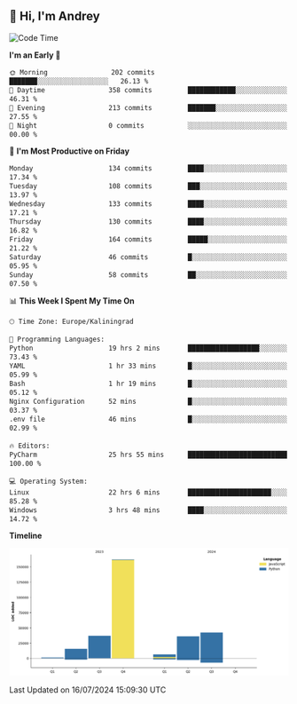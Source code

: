 ## 👋 Hi, I'm Andrey

<!--START_SECTION:waka-->
![Code Time](http://img.shields.io/badge/Code%20Time-217%20hrs%2028%20mins-blue)

**I'm an Early 🐤** 

```text
🌞 Morning                202 commits         ███████░░░░░░░░░░░░░░░░░░   26.13 % 
🌆 Daytime                358 commits         ████████████░░░░░░░░░░░░░   46.31 % 
🌃 Evening                213 commits         ███████░░░░░░░░░░░░░░░░░░   27.55 % 
🌙 Night                  0 commits           ░░░░░░░░░░░░░░░░░░░░░░░░░   00.00 % 
```
📅 **I'm Most Productive on Friday** 

```text
Monday                   134 commits         ████░░░░░░░░░░░░░░░░░░░░░   17.34 % 
Tuesday                  108 commits         ███░░░░░░░░░░░░░░░░░░░░░░   13.97 % 
Wednesday                133 commits         ████░░░░░░░░░░░░░░░░░░░░░   17.21 % 
Thursday                 130 commits         ████░░░░░░░░░░░░░░░░░░░░░   16.82 % 
Friday                   164 commits         █████░░░░░░░░░░░░░░░░░░░░   21.22 % 
Saturday                 46 commits          █░░░░░░░░░░░░░░░░░░░░░░░░   05.95 % 
Sunday                   58 commits          ██░░░░░░░░░░░░░░░░░░░░░░░   07.50 % 
```


📊 **This Week I Spent My Time On** 

```text
🕑︎ Time Zone: Europe/Kaliningrad

💬 Programming Languages: 
Python                   19 hrs 2 mins       ██████████████████░░░░░░░   73.43 % 
YAML                     1 hr 33 mins        █░░░░░░░░░░░░░░░░░░░░░░░░   05.99 % 
Bash                     1 hr 19 mins        █░░░░░░░░░░░░░░░░░░░░░░░░   05.12 % 
Nginx Configuration      52 mins             █░░░░░░░░░░░░░░░░░░░░░░░░   03.37 % 
.env file                46 mins             █░░░░░░░░░░░░░░░░░░░░░░░░   02.99 % 

🔥 Editors: 
PyCharm                  25 hrs 55 mins      █████████████████████████   100.00 % 

💻 Operating System: 
Linux                    22 hrs 6 mins       █████████████████████░░░░   85.28 % 
Windows                  3 hrs 48 mins       ████░░░░░░░░░░░░░░░░░░░░░   14.72 % 
```

**Timeline**

![Lines of Code chart](https://raw.githubusercontent.com/Mist3s/Mist3s/main/assets/bar_graph.png)


 Last Updated on 16/07/2024 15:09:30 UTC
<!--END_SECTION:waka-->

